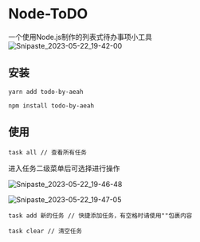 # Node-ToDO
一个使用Node.js制作的列表式待办事项小工具
![Snipaste_2023-05-22_19-42-00](https://github.com/AeahKa/Node-ToDO/assets/106063134/0f9822c6-61d4-46e4-b288-aa935db907cc)
## 安装
```
yarn add todo-by-aeah

npm install todo-by-aeah
```
## 使用
```
task all // 查看所有任务
```
进入任务二级菜单后可选择进行操作

![Snipaste_2023-05-22_19-46-48](https://github.com/AeahKa/Node-ToDO/assets/106063134/dde76f63-7a52-4d7a-9da2-2ee9270eba07)

![Snipaste_2023-05-22_19-47-05](https://github.com/AeahKa/Node-ToDO/assets/106063134/9f6374ed-ce31-4927-9156-0f4e379b6043)

```
task add 新的任务 // 快捷添加任务，有空格时请使用""包裹内容
```
```
task clear // 清空任务
```
